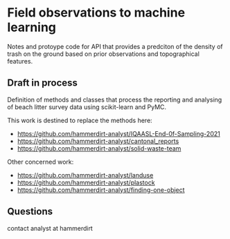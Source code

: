 # Field observations to machine learning

Notes and protoype code for API that provides a predciton of the density of trash on the ground based on prior observations and topographical features.

## Draft in process

Definition of methods and classes that process the reporting and analysing of beach litter survey data using scikit-learn and PyMC.

This work is destined to replace the methods here:

* https://github.com/hammerdirt-analyst/IQAASL-End-0f-Sampling-2021
* https://github.com/hammerdirt-analyst/cantonal_reports
* https://github.com/hammerdirt-analyst/solid-waste-team

Other concerned work:

* https://github.com/hammerdirt-analyst/landuse
* https://github.com/hammerdirt-analyst/plastock
* https://github.com/hammerdirt-analyst/finding-one-object

## Questions

contact analyst at hammerdirt